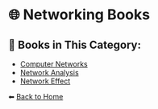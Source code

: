 # 🌐 Networking Books

## 📖 Books in This Category:
- [Computer Networks](./Computer-Networks.md)
- [Network Analysis](./Network-Analysis.md)
- [Network Effect](./Network-Effect.md)

⬅ [Back to Home](../README.md)

